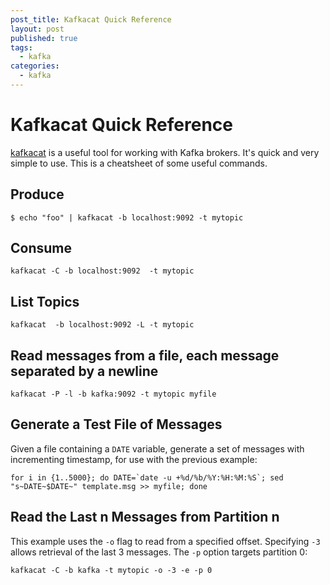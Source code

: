 ```yaml
---
post_title: Kafkacat Quick Reference
layout: post
published: true
tags:
  - kafka
categories:
  - kafka
---
```

# Kafkacat Quick Reference

[kafkacat](https://github.com/edenhill/kafkacat) is a useful tool for working with Kafka brokers. It's quick and very simple to use. This is a cheatsheet of some useful commands.

## Produce

    $ echo "foo" | kafkacat -b localhost:9092 -t mytopic

## Consume

    kafkacat -C -b localhost:9092  -t mytopic

## List Topics

    kafkacat  -b localhost:9092 -L -t mytopic

## Read messages from a file, each message separated by a newline

    kafkacat -P -l -b kafka:9092 -t mytopic myfile

## Generate a Test File of Messages
Given a file containing a `DATE` variable, generate a set of messages with incrementing timestamp, for use with the previous example:

    for i in {1..5000}; do DATE=`date -u +%d/%b/%Y:%H:%M:%S`; sed "s~DATE~$DATE~" template.msg >> myfile; done
    
## Read the Last n Messages from Partition n
This example uses the `-o` flag to read from a specified offset. Specifying `-3` allows retrieval of the last 3 messages. The `-p` option targets partition 0:

    kafkacat -C -b kafka -t mytopic -o -3 -e -p 0